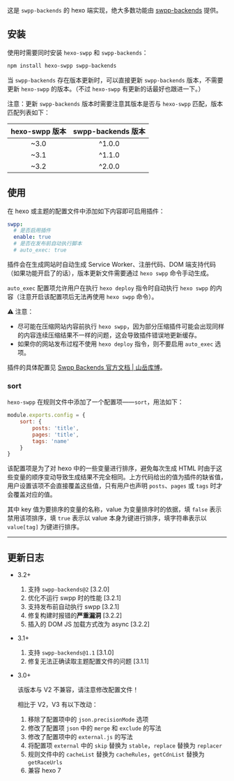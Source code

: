 这是 `swpp-backends` 的 hexo 端实现，绝大多数功能由 [swpp-backends](https://github.com/EmptyDreams/swpp-backends) 提供。

## 安装

使用时需要同时安装 `hexo-swpp` 和 `swpp-backends`：

```bash
npm install hexo-swpp swpp-backends
```

当 `swpp-backends` 存在版本更新时，可以直接更新 `swpp-backends` 版本，不需要更新 `hexo-swpp` 的版本。（不过 `hexo-swpp` 有更新的话最好也跟进一下。）

注意：更新 `swpp-backends` 版本时需要注意其版本是否与 `hexo-swpp` 匹配，版本匹配列表如下：

| hexo-swpp 版本 | swpp-backends 版本 |
|:------------:|:----------------:|
|     ~3.0     |      ^1.0.0      |
|     ~3.1     |      ^1.1.0      |
|     ~3.2     |      ^2.0.0      |

## 使用

在 hexo 或主题的配置文件中添加如下内容即可启用插件：

```yml
swpp:
  # 是否启用插件
  enable: true
  # 是否在发布前自动执行脚本
  # auto_exec: true
```

插件会在生成网站时自动生成 Service Worker、注册代码、DOM 端支持代码（如果功能开启了的话），版本更新文件需要通过 `hexo swpp` 命令手动生成。

`auto_exec` 配置项允许用户在执行 `hexo deploy` 指令时自动执行 `hexo swpp` 的内容（注意开启该配置项后无法再使用 `hexo swpp` 命令）。

⚠ 注意：

+ 尽可能在压缩网站内容前执行 `hexo swpp`，因为部分压缩插件可能会出现同样的内容连续压缩结果不一样的问题，这会导致插件错误地更新缓存。
+ 如果你的网站发布过程不使用 `hexo deploy` 指令，则不要启用 `auto_exec` 选项。

插件的具体配置见 [Swpp Backends 官方文档 | 山岳库博](https://kmar.top/posts/b70ec88f/)。

### sort

`hexo-swpp` 在规则文件中添加了一个配置项——`sort`，用法如下：

```javascript
module.exports.config = {
    sort: {
        posts: 'title',
        pages: 'title',
        tags: 'name'
    }
}
```

该配置项是为了对 hexo 中的一些变量进行排序，避免每次生成 HTML 时由于这些变量的顺序变动导致生成结果不完全相同。上方代码给出的值为插件的缺省值，用户设置该项不会直接覆盖这些值，只有用户也声明 `posts`、`pages` 或 `tags` 时才会覆盖对应的值。

其中 key 值为要排序的变量的名称，value 为变量排序时的依据，填 `false` 表示禁用该项排序，填 `true` 表示以 value 本身为键进行排序，填字符串表示以 `value[tag]` 为键进行排序。

---

## 更新日志

+ 3.2+

  1. 支持 `swpp-backends@2` \[3.2.0]
  2. 优化不运行 swpp 时的性能 \[3.2.1]
  3. 支持发布前自动执行 swpp \[3.2.1]
  4. 修复构建时报错的**严重漏洞** \[3.2.2]
  5. 插入的 DOM JS 加载方式改为 async \[3.2.2]
+ 3.1+

  1. 支持 `swpp-backends@1.1` \[3.1.0]
  2. 修复无法正确读取主题配置文件的问题 \[3.1.1]
+ 3.0+
    
  该版本与 V2 不兼容，请注意修改配置文件！

  相比于 V2，V3 有以下改动：
  1. 移除了配置项中的 `json.precisionMode` 选项
  2. 修改了配置项 `json` 中的 `merge` 和 `exclude` 的写法
  3. 修改了配置项中的 `external.js` 的写法
  4. 将配置项 `external` 中的 `skip` 替换为 `stable`，`replace` 替换为 `replacer`
  5. 规则文件中的 `cacheList` 替换为 `cacheRules`，`getCdnList` 替换为 `getRaceUrls`
  6. 兼容 hexo 7